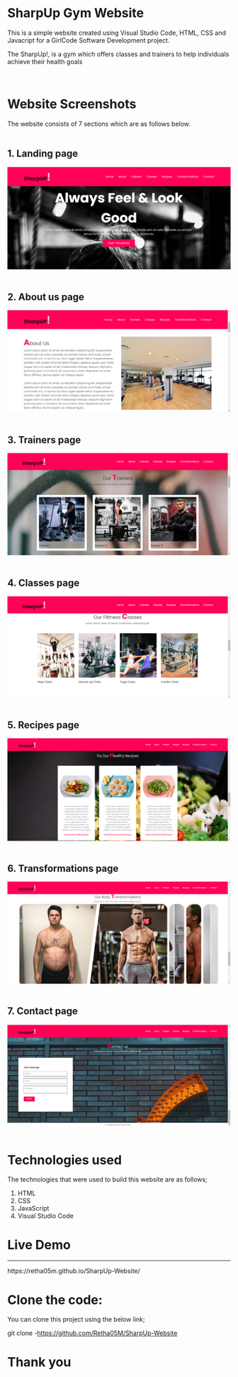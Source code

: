 <h1> SharpUp Gym Website</h1>

<p>This is a simple website created using Visual Studio Code, HTML, CSS and Javacript for a GirlCode Software Development project.</p>
<p>The SharpUp!, is a gym which offers classes and trainers to help individuals achieve their health goals </p>
<br>

<h1>Website Screenshots</h1>
The website consists of 7 sections which are as follows below.
<br>
<br>
<h2> 1. Landing page </h2>
<img src="Images/Landing_page.PNG/" alt="Screenshot">
<br>
<br>
<h2> 2. About us page </h2>
<img src="Images/About_us_page.PNG/" alt="Screenshot">
<br>
<br>
<h2> 3. Trainers page </h2>
<img src="Images/Trainers_page.PNG/" alt="Screenshot">
<br>
<br>
<h2> 4. Classes page </h2>
<img src="Images/Classes_page.PNG/" alt="Screenshot">
<br>
<br>
<h2> 5. Recipes page </h2>
<img src="Images/Recipes_page.PNG/" alt="Screenshot">
<br>
<br>
<h2> 6. Transformations page </h2>
<img src="Images/Transformations_page.PNG/" alt="Screenshot">
<br>
<br>
<h2> 7. Contact page </h2>
<img src="Images/Contact_page.PNG/" alt="Screenshot">
<br>
<br>


<h1>Technologies used</h1>
<p> The technologies that were used to build this website are as follows;</p>
<ol>
    <li>HTML</li>
    <li>CSS</li>
    <li>JavaScript</li>
    <li>Visual Studio Code</li>
</ol>


<h1>Live Demo</h1>
<hr>
https://retha05m.github.io/SharpUp-Website/


<h1>Clone the code:</h1>
<p> You can clone this project using the below link;</p>


git clone -https://github.com/Retha05M/SharpUp-Website

<h1>Thank you</h1>

